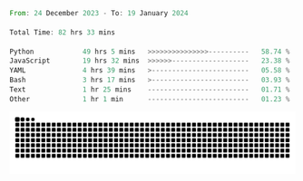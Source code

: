 <!--START_SECTION:waka-->

```rust
From: 24 December 2023 - To: 19 January 2024

Total Time: 82 hrs 33 mins

Python            49 hrs 5 mins   >>>>>>>>>>>>>>>----------   58.74 %
JavaScript        19 hrs 32 mins  >>>>>>-------------------   23.38 %
YAML              4 hrs 39 mins   >------------------------   05.58 %
Bash              3 hrs 17 mins   >------------------------   03.93 %
Text              1 hr 25 mins    -------------------------   01.71 %
Other             1 hr 1 min      -------------------------   01.23 %
```

<!--END_SECTION:waka-->


<picture>
  <source media="(prefers-color-scheme: dark)" srcset="https://raw.githubusercontent.com/jeerawut97/jeerawut97/output/github-contribution-grid-snake.svg">
  <img alt="github contribution grid snake animation" src="https://raw.githubusercontent.com/jeerawut97/jeerawut97/output/github-contribution-grid-snake.svg">
</picture>
